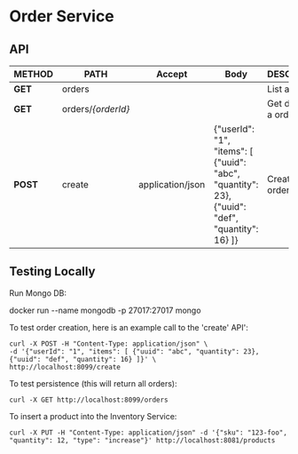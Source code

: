 
# Order Service #

## API ##

| METHOD | PATH | Accept | Body | DESCRIPTION |
| ------ |----- | ------ |----- | ----------- |
| **GET**    | orders |        |      | List all orders |
| **GET**    | orders/*{orderId}* |        |      | Get details of a order |
| **POST** | create | application/json | {"userId": "1", "items": [ {"uuid": "abc", "quantity": 23}, {"uuid": "def", "quantity": 16} ]} | Create a new order |

## Testing Locally ##

Run Mongo DB:

docker run --name mongodb -p 27017:27017 mongo

To test order creation, here is an example call to the 'create' API':

```
curl -X POST -H "Content-Type: application/json" \
-d '{"userId": "1", "items": [ {"uuid": "abc", "quantity": 23}, {"uuid": "def", "quantity": 16} ]}' \
http://localhost:8099/create
```

To test persistence (this will return all orders):

```
curl -X GET http://localhost:8099/orders
```

To insert a product into the Inventory Service:

```
curl -X PUT -H "Content-Type: application/json" -d '{"sku": "123-foo", "quantity": 12, "type": "increase"}' http://localhost:8081/products
```
